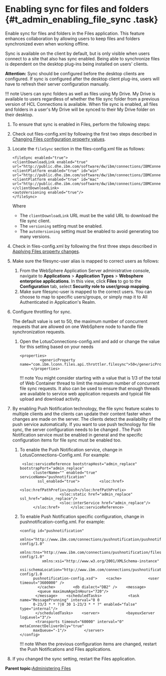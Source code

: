 # Enabling sync for files and folders {#t_admin_enabling_file_sync .task}

Enable sync for files and folders in the Files application. This feature enhances collaboration by allowing users to keep files and folders synchronized even when working offline.

Sync is available on the client by default, but is only visible when users connect to a site that also has sync enabled. Being able to synchronize files is dependent on the desktop plug-ins being installed on users' clients.

**Attention:** Sync should be configured before the desktop clients are configured. If sync is configured after the desktop client plug-ins, users will have to refresh their server configuration manually.

!!! note
    Users can sync folders as well as files using My Drive. My Drive is available to users regardless of whether the file sync folder from a previous version of HCL Connections is available. When file sync is enabled, all files and folders in a user's My Drive will be synced to their My Drive folder on their desktop.

1.  To ensure that sync is enabled in Files, perform the following steps:
2.  Check out files-config.xml by following the first two steps described in [Changing Files configuration property values](t_admin_files_changing_config_properties.md).

3.  Locate the `fileSync` section in the files-config.xml file as follows:

    ```
    <fileSync enabled="true">
    <clientDownloadLink enabled="true" url="http://public.dhe.ibm.com/software/dw/ibm/connections/IBMConnectionsMSDesktop.zip">
    <clientPlatform enabled="true" id="win" url="http://public.dhe.ibm.com/software/dw/ibm/connections/IBMConnectionsMSDesktop.zip"/>
    <clientPlatform enabled="true" id="mac" url="http://public.dhe.ibm.com/software/dw/ibm/connections/IBMConnectionsMac.zip"/>
    </clientDownloadLink>
    <autoVersioning enabled="true"/>
    </fileSync>
    ```

    Where

    -   The `clientDownloadLink` URL must be the valid URL to download the file sync client.
    -   The `versioning` setting must be enabled.
    -   The `autoVersioning` setting must be enabled to avoid generating too many versions.
4.  Check in files-config.xml by following the first three steps described in [Applying Files property changes](t_admin_files_config_apply.md).

5.  Make sure the filesync-user alias is mapped to correct users as follows:

    1.  From the WebSphere Application Server administrative console, navigate to **Applications** \> **Application Types** \> **Websphere enterprise applications**. In this view, click **Files** to go to the **Configuration** tab, select **Security role to user/group mapping**.
    2.  Make sure filesync-user is mapped to the correct users. You can choose to map to specific users/groups, or simply map it to All Authenticated in Application's Realm.
6.  Configure throttling for sync.

    The default value is set to 50, the maximum number of concurrent requests that are allowed on one WebSphere node to handle file synchronization requests.

    1.  Open the LotusConnections-config.xml and add or change the value for this setting based on your needs

        ```
        <properties>
                 <genericProperty name="com.ibm.lconn.files.api.throttler.filesync">50</genericProperty>
             </properties>
        ```

        !!! note
    You might consider starting with a value that is 1/3 of the total of Web Container thread to limit the maximum number of concurrent file sync requests. It also can be used to ensure that enough threads are available to service web application requests and typical file upload and download activity.

7.  By enabling Push Notification technology, the file sync feature scales to multiple clients and the clients can update their content faster when changes are made on the server. The clients detect the availability of the push service automatically. If you want to use push technology for file sync, the server configuration needs to be changed . The Push Notification service must be enabled in general and the specific configuration items for file sync must be enabled too.

    1.  To enable the Push Notification service, change in LotusConnections-Config.xml. For example:

        ```
         <sloc:serviceReference bootstrapHost="admin_replace" bootstrapPort="admin_replace"
              clusterName="" enabled="true" serviceName="pushnotification"
                ssl_enabled="true">         <sloc:href>
                          <sloc:hrefPathPrefix>/push</sloc:hrefPathPrefix>
                          <sloc:static href="admin_replace" ssl_href="admin_replace"/>
                          <sloc:interService href="admin_replace"/>        
              </sloc:href>     </sloc:serviceReference>
        ```

    2.  To enable Push Notification specific configuration, change in pushnotification-config.xml. For example:

        ```
        <config id="pushnotification"      
               xmlns="http://www.ibm.com/connections/pushnotification/pushnotification-config/1.0"
                  xmlns:tns="http://www.ibm.com/connections/pushnotification/files-config/1.0"
                  xmlns:xsi="http://www.w3.org/2001/XMLSchema-instance"      
               xsi:schemaLocation="http://www.ibm.com/connections/pushnotification/pushnotification-config/1.0
              pushnotification-config.xsd">    <cache>            <user timeout="3600000" />
                </cache>        <db dialect="DB2" />    <message>    
                <queue maximumAgeInHours="720"/>      
               </message>    <scheduledTasks>            <task name="MessagePrunning" interval="0 0
              0-23/3 * * ?|0 30 1-23/3 * * ?" enabled="false" type="internal"/>      
               </scheduledTasks>    <server>            <bayeuxServer logLevel="3"/>          
               <transports timeout="60000" interval="0" metaConnectDeliverOnly="true"
              maxQueue="-1"/>        </server>
        </config>
        ```

        !!! note
    When the previous configuration items are changed, restart the Push Notifications and Files applications.

8.  If you changed the sync setting, restart the Files application.


**Parent topic:**[Administering Files](../admin/c_admin_files_overview.md)

